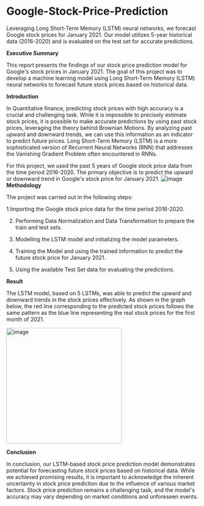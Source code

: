 # Google-Stock-Price-Prediction
Leveraging Long Short-Term Memory (LSTM) neural networks, we forecast Google stock prices for January 2021. Our model utilizes 5-year historical data (2016-2020) and is evaluated on the test set for accurate predictions.

**Executive Summary**

This report presents the findings of our stock price prediction model for Google's stock prices in January 2021. The goal of this project was to develop a machine learning model using Long Short-Term Memory (LSTM) neural networks to forecast future stock prices based on historical data.

**Introduction**

In Quantitative finance, predicting stock prices with high accuracy is a crucial and challenging task. While it is impossible to precisely estimate stock prices, it is possible to make accurate predictions by using past stock prices, leveraging the theory behind Brownian Motions. By analyzing past upward and downward trends, we can use this information as an indicator to predict future prices. Long Short-Term Memory (LSTM) is a more sophisticated version of Recurrent Neural Networks (RNN) that addresses the Vanishing Gradient Problem often encountered in RNNs.

For this project, we used the past 5 years of Google stock price data from the time period 2016-2020. The primary objective is to predict the upward or downward trend in Google's stock price for January 2021.
![image](https://github.com/DivZyzz/Google-Stock-Price-Prediction/assets/136096930/6aefb9d4-5ef8-4d47-9e3e-6e3aa1476011)
**Methodology**

The project was carried out in the following steps:

1.Importing the Google stock price data for the time period 2016-2020.

2. Performing Data Normalization and Data Transformation to prepare the train and test sets.

3. Modelling the LSTM model and initializing the model parameters.

4. Training the Model and using the trained information to predict       the future stock price for January 2021.

5. Using the available Test Set data for evaluating the predictions.

**Result**

The LSTM model, based on 5 LSTMs, was able to predict the upward and downward trends in the stock prices effectively. As shown in the graph below, the red line corresponding to the predicted stock prices follows the same pattern as the blue line representing the real stock prices for the first month of 2021.

<img width="302" alt="image" src="https://github.com/DivZyzz/Google-Stock-Price-Prediction/assets/136096930/6672748c-d210-4492-9586-aebfc5b10855">

**Conclusion**

In conclusion, our LSTM-based stock price prediction model demonstrates potential for forecasting future stock prices based on historical data. While we achieved promising results, it is important to acknowledge the inherent uncertainty in stock price prediction due to the influence of various market factors. Stock price prediction remains a challenging task, and the model's accuracy may vary depending on market conditions and unforeseen events.


